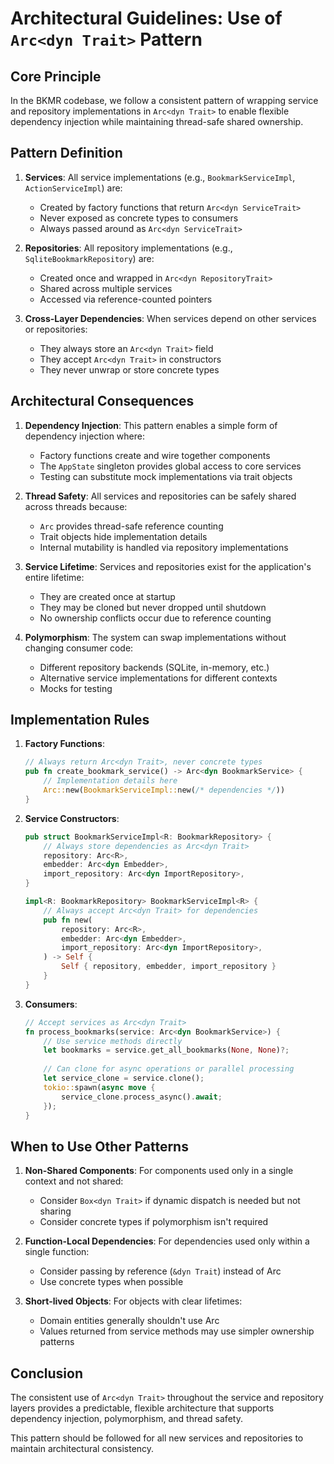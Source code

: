 # Architectural Guidelines: Use of `Arc<dyn Trait>` Pattern

## Core Principle

In the BKMR codebase, we follow a consistent pattern of wrapping service and repository implementations in `Arc<dyn Trait>` to enable flexible dependency injection while maintaining thread-safe shared ownership.

## Pattern Definition

1. **Services**: All service implementations (e.g., `BookmarkServiceImpl`, `ActionServiceImpl`) are:
   - Created by factory functions that return `Arc<dyn ServiceTrait>`
   - Never exposed as concrete types to consumers
   - Always passed around as `Arc<dyn ServiceTrait>`

2. **Repositories**: All repository implementations (e.g., `SqliteBookmarkRepository`) are:
   - Created once and wrapped in `Arc<dyn RepositoryTrait>`
   - Shared across multiple services
   - Accessed via reference-counted pointers

3. **Cross-Layer Dependencies**: When services depend on other services or repositories:
   - They always store an `Arc<dyn Trait>` field
   - They accept `Arc<dyn Trait>` in constructors
   - They never unwrap or store concrete types

## Architectural Consequences

1. **Dependency Injection**: This pattern enables a simple form of dependency injection where:
   - Factory functions create and wire together components
   - The `AppState` singleton provides global access to core services
   - Testing can substitute mock implementations via trait objects

2. **Thread Safety**: All services and repositories can be safely shared across threads because:
   - `Arc` provides thread-safe reference counting
   - Trait objects hide implementation details
   - Internal mutability is handled via repository implementations

3. **Service Lifetime**: Services and repositories exist for the application's entire lifetime:
   - They are created once at startup
   - They may be cloned but never dropped until shutdown
   - No ownership conflicts occur due to reference counting

4. **Polymorphism**: The system can swap implementations without changing consumer code:
   - Different repository backends (SQLite, in-memory, etc.)
   - Alternative service implementations for different contexts
   - Mocks for testing

## Implementation Rules

1. **Factory Functions**:
   ```rust
   // Always return Arc<dyn Trait>, never concrete types
   pub fn create_bookmark_service() -> Arc<dyn BookmarkService> {
       // Implementation details here
       Arc::new(BookmarkServiceImpl::new(/* dependencies */))
   }
   ```

2. **Service Constructors**:
   ```rust
   pub struct BookmarkServiceImpl<R: BookmarkRepository> {
       // Always store dependencies as Arc<dyn Trait>
       repository: Arc<R>,
       embedder: Arc<dyn Embedder>,
       import_repository: Arc<dyn ImportRepository>,
   }

   impl<R: BookmarkRepository> BookmarkServiceImpl<R> {
       // Always accept Arc<dyn Trait> for dependencies
       pub fn new(
           repository: Arc<R>,
           embedder: Arc<dyn Embedder>,
           import_repository: Arc<dyn ImportRepository>,
       ) -> Self {
           Self { repository, embedder, import_repository }
       }
   }
   ```

3. **Consumers**:
   ```rust
   // Accept services as Arc<dyn Trait>
   fn process_bookmarks(service: Arc<dyn BookmarkService>) {
       // Use service methods directly
       let bookmarks = service.get_all_bookmarks(None, None)?;
       
       // Can clone for async operations or parallel processing
       let service_clone = service.clone();
       tokio::spawn(async move {
           service_clone.process_async().await;
       });
   }
   ```

## When to Use Other Patterns

1. **Non-Shared Components**: For components used only in a single context and not shared:
   - Consider `Box<dyn Trait>` if dynamic dispatch is needed but not sharing
   - Consider concrete types if polymorphism isn't required

2. **Function-Local Dependencies**: For dependencies used only within a single function:
   - Consider passing by reference (`&dyn Trait`) instead of Arc
   - Use concrete types when possible

3. **Short-lived Objects**: For objects with clear lifetimes:
   - Domain entities generally shouldn't use Arc
   - Values returned from service methods may use simpler ownership patterns

## Conclusion

The consistent use of `Arc<dyn Trait>` throughout the service and repository layers provides a predictable, 
flexible architecture that supports dependency injection, polymorphism, and thread safety.

This pattern should be followed for all new services and repositories to maintain architectural consistency.